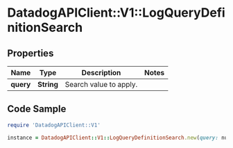 # DatadogAPIClient::V1::LogQueryDefinitionSearch

## Properties

Name | Type | Description | Notes
------------ | ------------- | ------------- | -------------
**query** | **String** | Search value to apply. | 

## Code Sample

```ruby
require 'DatadogAPIClient::V1'

instance = DatadogAPIClient::V1::LogQueryDefinitionSearch.new(query: null)
```


